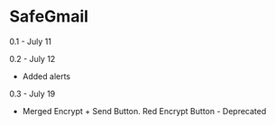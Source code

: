 SafeGmail
=========

0.1 - July 11

0.2 - July 12
- Added alerts

0.3 - July 19
- Merged Encrypt + Send Button. 
Red Encrypt Button - Deprecated
